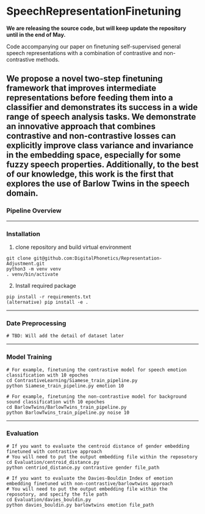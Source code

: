 # SpeechRepresentationFinetuning
****We are releasing the source code, but will keep update the repository until in the end of May.****

Code accompanying our paper on finetuning self-supervised general speech representations with a combination of contrastive and non-contrastive methods.

We propose a novel two-step finetuning framework that improves intermediate representations
before feeding them into a classifier and demonstrates its success in a wide range of speech
analysis tasks. We demonstrate an innovative approach that combines contrastive and non-contrastive losses
can explicitly improve class variance and invariance in the embedding space, especially for
some fuzzy speech properties. Additionally, to the best of our knowledge, this work is the first that explores the use of Barlow Twins
in the speech domain.
---
### Pipeline Overview

---
### Installation
1. clone repository and build virtual environment
```
git clone git@github.com:DigitalPhonetics/Representation-Adjustment.git
python3 -m venv venv
. venv/bin/activate
```

2. Install required package
```
pip install -r requirements.txt
(alternative) pip install -e .
```
---

### Date Preprocessing 
```
# TBD: Will add the detail of dataset later
```
---
### Model Training
```
# For example, finetuning the contrastive model for speech emotion classification with 10 epoches
cd ContrastiveLearning/Siamese_train_pipeline.py
python Siamese_train_pipeline.py emotion 10
```

```
# For example, finetuning the non-contrastive model for background sound classification with 10 epoches
cd BarlowTwins/BarlowTwins_train_pipeline.py
python BarlowTwins_train_pipeline.py noise 10
```

---
### Evaluation
```
# If you want to evaluate the centroid distance of gender embedding finetuned with contrastive approach
# You will need to put the output embedding file within the reposotory 
cd Evaluation/centroid_distance.py
python centriod_distance.py contrastive gender file_path
```
```
# If you want to evaluate the Davies-Bouldin Index of emotion embedding finetuned with non-contrastive/barlowtwins approach
# You will need to put the output embedding file within the reposotory, and specify the file path
cd Evaluation/davies_bouldin.py
python davies_bouldin.py barlowtwins emotion file_path
```
